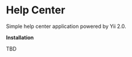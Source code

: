 Help Center
===============================

Simple help center application powered by Yii 2.0.

**Installation**

TBD

